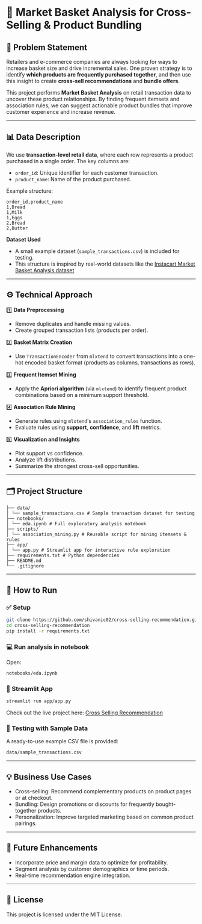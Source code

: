 # 🛒 Market Basket Analysis for Cross-Selling & Product Bundling

## 📌 Problem Statement

Retailers and e-commerce companies are always looking for ways to increase basket size and drive incremental sales. One proven strategy is to identify **which products are frequently purchased together**, and then use this insight to create **cross-sell recommendations** and **bundle offers**.

This project performs **Market Basket Analysis** on retail transaction data to uncover these product relationships. By finding frequent itemsets and association rules, we can suggest actionable product bundles that improve customer experience and increase revenue.

---

## 📊 Data Description

We use **transaction-level retail data**, where each row represents a product purchased in a single order. The key columns are:

- `order_id`: Unique identifier for each customer transaction.
- `product_name`: Name of the product purchased.

Example structure:

```
order_id,product_name
1,Bread
1,Milk
1,Eggs
2,Bread
2,Butter
```

**Dataset Used**

- A small example dataset (`sample_transactions.csv`) is included for testing.
- This structure is inspired by real-world datasets like the [Instacart Market Basket Analysis dataset](https://www.kaggle.com/datasets/yasserh/instacart-online-grocery-basket-analysis-dataset/data)

---

## ⚙️ Technical Approach

1️⃣ **Data Preprocessing**

- Remove duplicates and handle missing values.
- Create grouped transaction lists (products per order).

2️⃣ **Basket Matrix Creation**

- Use `TransactionEncoder` from `mlxtend` to convert transactions into a one-hot encoded basket format (products as columns, transactions as rows).

3️⃣ **Frequent Itemset Mining**

- Apply the **Apriori algorithm** (via `mlxtend`) to identify frequent product combinations based on a minimum support threshold.

4️⃣ **Association Rule Mining**

- Generate rules using `mlxtend`'s `association_rules` function.
- Evaluate rules using **support**, **confidence**, and **lift** metrics.

5️⃣ **Visualization and Insights**

- Plot support vs confidence.
- Analyze lift distributions.
- Summarize the strongest cross-sell opportunities.

---

## 🗂 Project Structure

```
├── data/
│ └── sample_transactions.csv # Sample transaction dataset for testing
├── notebooks/
│ └── eda.ipynb # Full exploratory analysis notebook
├── scripts/
│ └── association_mining.py # Reusable script for mining itemsets & rules
├── app/
│ └── app.py # Streamlit app for interactive rule exploration
├── requirements.txt # Python dependencies
├── README.md
└── .gitignore
```

---

## 🚀 How to Run

### ✅ Setup

```bash
git clone https://github.com/shivanic02/cross-selling-recommendation.git
cd cross-selling-recommendation
pip install -r requirements.txt
```

### 💻 Run analysis in notebook

Open:

```bash
notebooks/eda.ipynb
```

### 🌟 Streamlit App

```bash
streamlit run app/app.py
```
Check out the live project here: [Cross Selling Recommendation](https://cross-selling-recommendation-767jdtcxbgoemcr7p8iuwe.streamlit.app/)

### 🧪 Testing with Sample Data

A ready-to-use example CSV file is provided:

```bash
data/sample_transactions.csv
```

---

## 💡 Business Use Cases

- Cross-selling: Recommend complementary products on product pages or at checkout.
- Bundling: Design promotions or discounts for frequently bought-together products.
- Personalization: Improve targeted marketing based on common product pairings.

---

## 🔬 Future Enhancements

- Incorporate price and margin data to optimize for profitability.
- Segment analysis by customer demographics or time periods.
- Real-time recommendation engine integration.

---

## 📄 License

This project is licensed under the MIT License.
